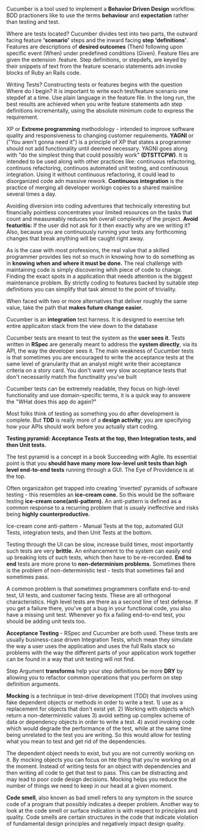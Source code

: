 Cucumber is a tool used to implement a **Behavior Driven Design** workflow. BDD practioners like to use the terms **behaviour** and **expectation** rather than testing and test.

Where are tests located?
Cucumber divides test into two parts, the outward facing feature **'scenario'** steps and the inward facing **step 'definitions'**. Features are descriptions of **desired outcomes** (Then) following upon specific event (When) under predefined conditions (Given). Feature files are given the extension .feature. 
Step definitions, or stepdefs, are keyed by their snippets of text from the feature scenario statements adn invoke blocks of Ruby an Rails code.

Writing Tests?
Constructing tests or features begins with the question Where do I begin? It is important to write each test/feature scenario one stepdef at a time. Use plain language in the feature file. In the long run, the best results are achieved when you write feature statements adn step definitions incrementally, using the absolute minimum code to express the requirement. 

XP or **Extreme programming** methodology - intended to improve software quality and responsiveness to changing customer requirements. **YAGNI** or ("You aren't gonna need it") is a principle of XP that states a programmer should not add functionality until deemed necessary. YAGNI goes along with "do the simplest thing that could possibly work" **(DTSTTCPW)**. It is intended to be used along with other practices like: continuous refactoring, continuos refactoring, continuos automated unit testing, and continuous integration. Using it without continuous refactoring, it could lead to disorganized code adn massive rework. **Continuous integration** is the practice of merging all developer workign copies to a shared mainline several times a day. 

Avoiding diversion into coding adventures that technically interesting but financially pointless concentrates your limited resources on the tasks that count and measureably reduces teh overall complexity of the project. **Avoid featuritis:** If the user did not ask for it then exactly why are we writing it? Also, because you are continuously running your tests any forthcoming changes that break anything will be caught right away. 

As is the case with most professions, the real value that a skilled programmer provides lies not so much in knowing how to do something as in **knowing when and where it must be done.** The real challenge with maintaining code is simply discovering whih piece of code to change. Finding the exact spots in a application that needs attention is the biggest maintenance problem. By strictly coding to features backed by suitable step definitions you can simplify that task almost to the point of triviality.

When faced with two or more alternatives that deliver roughly the same value, take the path that **makes future change easier.** 

Cucumber is an **integration** test harness. It is designed to exercise teh entire applicaiton stack from the view down to the database

Cucumber tests are meant to test the system as the **user sees it**. Tests written in **RSpec** are generally meant to address the **system directly**, via its API, the way the developer sees it. The main weakness of Cucumber tests is that sometimes you are encouraged to write the acceptance tests at the same level of granularity that an analyst might write their acceptance criteria on a story card. You don't want very slow acceptance tests that don't necessarily match the functinality you've built

Cucumber tests can be extremely readable, they focus on high-level functionality and use domain-specific terms, it is a quick way to answere the "WHat does this app do again?"

Most folks think of testing as something you do after development is complete. But **TDD** is really more of a **design activity**; you are specifying how your APIs should work before you actually start coding.

**Testing pyramid: Acceptance Tests at the top, then Integration tests, and then Unit tests.**

The test pyramid is a concept in a book Succeeding with Agile. Its essential point is that you **should have many more low-level unit tests than high level end-to-end tests** running through a GUI. The Eye of Providence is at the top. 

Often organizaiton get trapped into creating 'inverted' pyramids of software testing - this resembles an **ice-cream cone.** So this would be the software testing **ice-cream cone(anti-pattern).** An anti-pattern is defined as a common response to a recurring problem that is usualy ineffective and risks being **highly counterproductive.** 

Ice-cream cone anti-pattern - Manual Tests at the top, automated GUI Tests, integration tests, and then Unit Tests at the bottom. 

Testing through the UI can be slow, increase build times, most importantly such tests are very **brittle.** An enhancement to the system can easily end up breaking lots of such tests, which then have to be re-recorded. **End to end** tests are more prone to **non-determinism problems.** Sometimes there is the problem of non-deterministic test - tests that sometimes fail and sometimes pass. 

A common problem is that sometimes programmers conflate end-to-end test, UI tests, and customer facing tests. These are all orthogonal characteristics. High level tests are there as a second line of test defense. If you get a failure there, you've got a bug in your functional code, you also have a missing unit test. Whenever yo fix a failing end-to-end test, you should be adding unit tests too.

**Acceptance Testing** - RSpec and Cucumber are both used. These tests are usually business-case driven Integration Tests, which mean they simulate the way a user uses the application and uses the full Rails stack so problems with the way the different parts of your application work together can be found in a way that unit testing will not find. 

Step Argument **transforms** help your step definitions be more **DRY** by allowing you to refactor common operations that you perform on step definition arguments.

**Mocking** is a technique in test-drive development (TDD) that involves using fake dependent objects or methods in order to write a test. 1) use as a replacement for objects that don't exist yet. 2) Working with objects which return a non-deterministic values 3) avoid setting up complex scheme of data or dependency  objects in order to write a test. 4) avoid invoking code which would degrade the performance of the test, while at the same time being unrelated to the test you are writing. So this would allow for testing what you mean to test and get rid of the dependencies. 

The dependent object needs to exist, but you are not currently working on it. By mocking objects you can focus on hte thing that you're working on at the moment. Instead of writing tests for an object with dependencies and then writing all code to get that test to pass. This can be distracting and may lead to poor code design decisions. Mocking helps you reduce the number of things we need to keep in our head at a given moment. 

**Code smell**, also known as bad smell refers to any symptom in the source code of a program that possibly indicates a deeper problem. Another way to look at the code smell or surface indication is with respect to principles and quality. Code smells are certain structures in the code that indicate violation of fundamental design principles and negatively impact design quality. 

